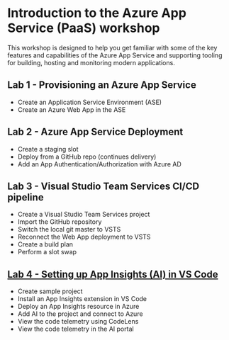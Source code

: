 # Introduction to the **Azure App Service** (PaaS) workshop

This workshop is designed to help you get familiar with some of the key features and capabilities of the Azure App Service and supporting tooling for building, hosting and monitoring modern applications. 

## Lab 1 - Provisioning an Azure App Service
* Create an Application Service Environment (ASE)
* Create an Azure Web App in the ASE

## Lab 2 - Azure App Service Deployment
* Create a staging slot
* Deploy from a GitHub repo (continues delivery)
* Add an App Authentication/Authorization with Azure AD

## Lab 3 - Visual Studio Team Services CI/CD pipeline
* Create a Visual Studio Team Services project
* Import the GitHub repository
* Switch the local git master to VSTS
* Reconnect the Web App deployment to VSTS
* Create a build plan
* Perform a slot swap

## [Lab 4 - Setting up App Insights (AI) in VS Code](/lab4)
* Create sample project
* Install an App Insights extension in VS Code
* Deploy an App Insights resource in Azure
* Add AI to the project and connect to Azure
* View the code telemetry using CodeLens
* View the code telemetry in the AI portal

